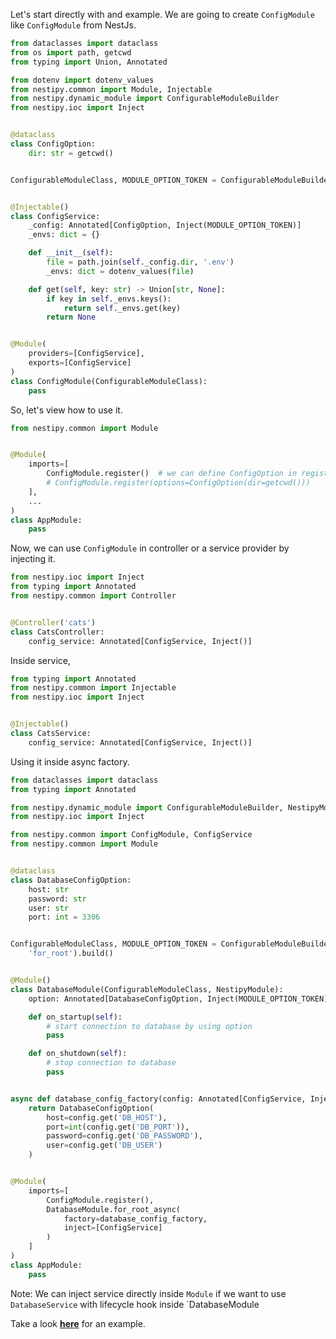 Let's start directly with and example. We are going to create `ConfigModule` like `ConfigModule` from NestJs.

```python
from dataclasses import dataclass
from os import path, getcwd
from typing import Union, Annotated

from dotenv import dotenv_values
from nestipy.common import Module, Injectable
from nestipy.dynamic_module import ConfigurableModuleBuilder
from nestipy.ioc import Inject


@dataclass
class ConfigOption:
    dir: str = getcwd()


ConfigurableModuleClass, MODULE_OPTION_TOKEN = ConfigurableModuleBuilder[ConfigOption]().build()


@Injectable()
class ConfigService:
    _config: Annotated[ConfigOption, Inject(MODULE_OPTION_TOKEN)]
    _envs: dict = {}

    def __init__(self):
        file = path.join(self._config.dir, '.env')
        _envs: dict = dotenv_values(file)

    def get(self, key: str) -> Union[str, None]:
        if key in self._envs.keys():
            return self._envs.get(key)
        return None


@Module(
    providers=[ConfigService],
    exports=[ConfigService]
)
class ConfigModule(ConfigurableModuleClass):
    pass
```

So, let's view how to use it.

```python
from nestipy.common import Module


@Module(
    imports=[
        ConfigModule.register()  # we can define ConfigOption in register
        # ConfigModule.register(options=ConfigOption(dir=getcwd()))
    ],
    ...
)
class AppModule:
    pass
```

Now, we can use `ConfigModule` in controller or a service provider by injecting it.

```python
from nestipy.ioc import Inject
from typing import Annotated
from nestipy.common import Controller


@Controller('cats')
class CatsController:
    config_service: Annotated[ConfigService, Inject()]
```

Inside service,

```python
from typing import Annotated
from nestipy.common import Injectable
from nestipy.ioc import Inject


@Injectable()
class CatsService:
    config_service: Annotated[ConfigService, Inject()]
```

Using it inside async factory.

```python
from dataclasses import dataclass
from typing import Annotated

from nestipy.dynamic_module import ConfigurableModuleBuilder, NestipyModule
from nestipy.ioc import Inject

from nestipy.common import ConfigModule, ConfigService
from nestipy.common import Module


@dataclass
class DatabaseConfigOption:
    host: str
    password: str
    user: str
    port: int = 3306


ConfigurableModuleClass, MODULE_OPTION_TOKEN = ConfigurableModuleBuilder[DatabaseConfigOption]().set_method(
    'for_root').build()


@Module()
class DatabaseModule(ConfigurableModuleClass, NestipyModule):
    option: Annotated[DatabaseConfigOption, Inject(MODULE_OPTION_TOKEN)]

    def on_startup(self):
        # start connection to database by using option
        pass

    def on_shutdown(self):
        # stop connection to database
        pass


async def database_config_factory(config: Annotated[ConfigService, Inject()]) -> DatabaseConfigOption:
    return DatabaseConfigOption(
        host=config.get('DB_HOST'),
        port=int(config.get('DB_PORT')),
        password=config.get('DB_PASSWORD'),
        user=config.get('DB_USER')
    )


@Module(
    imports=[
        ConfigModule.register(),
        DatabaseModule.for_root_async(
            factory=database_config_factory,
            inject=[ConfigService]
        )
    ]
)
class AppModule:
    pass
```

Note: We can inject service directly inside `Module` if we want to use `DatabaseService` with lifecycle hook
inside `DatabaseModule

Take a look **[here](https://github.com/nestipy/sample/tree/main/sample-app-dynamic-module)** for an example.
